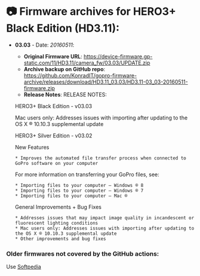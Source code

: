 # 📷 Firmware archives for HERO3+ Black Edition (HD3.11):

- **03.03** - Date: *20160511*:
	- **Original Firmware URL**: https://device-firmware.gp-static.com/11/HD3.11/camera_fw/03.03/UPDATE.zip
	- **Archive backup on GitHub repo**: https://github.com/KonradIT/gopro-firmware-archive/releases/download/HD3.11_03.03/HD3.11-03_03-20160511-firmware.zip
	- **Release Notes**:
	RELEASE NOTES:
	
	HERO3+ Black Edition - v03.03
	
	Mac users only: Addresses issues with importing after updating to the OS X ®
	10.10.3 supplemental update
	
	HERO3+ Silver Edition - v03.02
	
	New Features
	
	  * Improves the automated file transfer process when connected to GoPro software on your computer
	
	For more information on transferring your GoPro files, see:
	
	  * Importing files to your computer – Windows ® 8
	  * Importing files to your computer – Windows ® 7
	  * Importing files to your computer – Mac ®
	
	General Improvements + Bug Fixes
	
	  * Addresses issues that may impact image quality in incandescent or fluorescent lighting conditions
	  * Mac users only: Addresses issues with importing after updating to the OS X ® 10.10.3 supplemental update
	  * Other improvements and bug fixes
	
### Older firmwares not covered by the GitHub actions:

Use [Softpedia](https://drivers.softpedia.com/dyn-search.php?search_term=Hero3+Black&p_category=2)